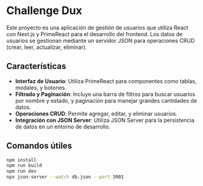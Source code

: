 # Challenge Dux


Este proyecto es una aplicación de gestión de usuarios que utiliza React con Next.js y PrimeReact para el desarrollo del frontend. Los datos de usuarios se gestionan mediante un servidor JSON para operaciones CRUD (crear, leer, actualizar, eliminar). 

## Características

- **Interfaz de Usuario**: Utiliza PrimeReact para componentes como tablas, modales, y botones.
- **Filtrado y Paginación**: Incluye una barra de filtros para buscar usuarios por nombre y estado, y paginación para manejar grandes cantidades de datos.
- **Operaciones CRUD**: Permite agregar, editar, y eliminar usuarios.
- **Integración con JSON Server**: Utiliza JSON Server para la persistencia de datos en un entorno de desarrollo.

## Comandos útiles
 ```bash
 npm install
 npm run build
 npm run dev
 npx json-server --watch db.json --port 3001
